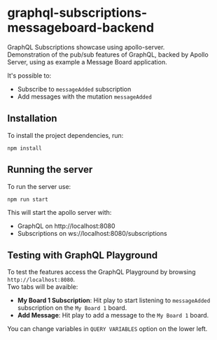# graphql-subscriptions-messageboard-backend

GraphQL Subscriptions showcase using apollo-server.  
Demonstration of the pub/sub features of GraphQL, backed by Apollo Server, using as example a Message Board application.  

It's possible to:
* Subscribe to `messageAdded` subscription
* Add messages with the mutation `messageAdded`

## Installation
To install the project dependencies, run:

`npm install`

## Running the server
To run the server use:

`npm run start`

This will start the apollo server with:
* GraphQL on http://localhost:8080
* Subscriptions on ws://localhost:8080/subscriptions

## Testing with GraphQL Playground
To test the features access the GraphQL Playground by browsing `http://localhost:8080`.  
Two tabs will be avaible:
* **My Board 1 Subscription**: Hit play to start listening to `messageAdded` subscription on the `My Board 1` board.
* **Add Message**: Hit play to add a message to the `My Board 1` board.

You can change variables in `QUERY VARIABLES` option on the lower left.
